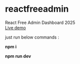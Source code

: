 # reactfreeadmin
React Free Admin Dashboard 2025<br>
[Live demo
](https://therichpost.com/react-free-admin-dashboard-2025/)

just run below commands :<br>

**npm i**

**npm run dev**
